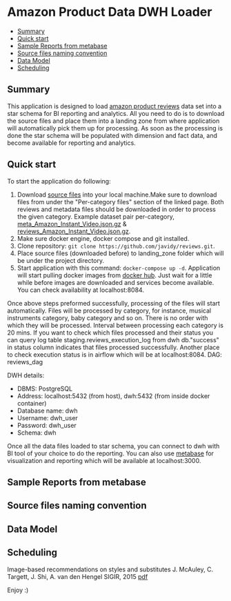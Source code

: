 # Amazon Product Data DWH Loader 
  - [Summary](#summary)
  - [Quick start](#quick-start)
  - [Sample Reports from metabase](#sample-reports-from-metabase)
  - [Source files naming convention](#source-files-naming-convention)
  - [Data Model](#data-model)
  - [Scheduling](#scheduling)
## Summary
This application is designed to load [amazon product reviews](http://jmcauley.ucsd.edu/data/amazon/links.html) data set into a star schema for BI reporting and analytics. All you need to do is to download the source files and place them into a landing zone from where application will automatically pick them up for processing. As soon as the processing is done the star schema will be populated with dimension and fact data, and become available for reporting and analytics.

## Quick start
To start the application do following:
1. Download [source files](http://jmcauley.ucsd.edu/data/amazon/links.html) into your local machine.Make sure to download files from under the "Per-category files" section of the linked page. Both reviews and metadata files should be downloaded in order to process the given category. Example dataset pair per-category, [meta_Amazon_Instant_Video.json.gz](http://snap.stanford.edu/data/amazon/productGraph/categoryFiles/meta_Amazon_Instant_Video.json.gz) & [reviews_Amazon_Instant_Video.json.gz](http://snap.stanford.edu/data/amazon/productGraph/categoryFiles/reviews_Amazon_Instant_Video.json.gz).
2. Make sure docker engine, docker compose and git installed.
3. Clone repository: `git clone https://github.com/javidy/reviews.git`.
4. Place source files (downloaded before) to landing_zone folder which will be under the project directory.
5. Start application with this command: `docker-compose up -d`. Application will start pulling docker images from [docker hub](https://hub.docker.com/). Just wait for a little while before images are downloaded and services become available. You can check availability at localhost:8084.


Once above steps preformed successfully, processing of the files will start automatically. Files will be processed by category, for instance, musical instruments category, baby category and so on. There is no order with which they will be processed. Interval between processing each category is 20 mins. If you want to check which files processed and their status you can query log table staging.reviews_execution_log from dwh db."success" in status column indicates that files processed successfully. Another place to check execution status is in airflow which will be at localhost:8084. DAG: reviews_dag

DWH details:
- DBMS: PostgreSQL
- Address: localhost:5432 (from host), dwh:5432 (from inside docker container)
- Database name: dwh
- Username: dwh_user
- Password: dwh_user
- Schema: dwh

Once all the data files loaded to star schema, you can connect to dwh with BI tool of your choice to do the reporting. You can also use [metabase](https://www.metabase.com/) for visualization and reporting which will be available at localhost:3000.

## Sample Reports from metabase
## Source files naming convention
## Data Model
## Scheduling

Image-based recommendations on styles and substitutes
J. McAuley, C. Targett, J. Shi, A. van den Hengel
SIGIR, 2015
[pdf](http://cseweb.ucsd.edu/~jmcauley/pdfs/sigir15.pdf)

Enjoy :)
